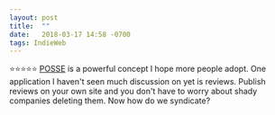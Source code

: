 ```yaml
---
layout: post
title:  ""
date:   2018-03-17 14:58 -0700
tags: IndieWeb
---
```

⭐⭐⭐⭐⭐ [POSSE](https://indieweb.org/POSSE) is a powerful concept I hope more people adopt. One application I haven't seen much discussion on yet is reviews. Publish reviews on your own site and you don't have to worry about shady companies deleting them. Now how do we syndicate?
